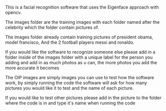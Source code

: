 This is a facial recognition software that uses the Eigenface approach with opencv.

The images folder are the training images with each folder named after the celebrity which the folder contain pictures of.

The images folder already contain training pictures of president obama, model francisco, And the 2 football players messi and ronaldo.

If you would like the software to recognize someone else please add in a folder inside of the images folder with a unique label for the person you adding and add in as much photos as u can, the more photos you add the more accurate it becomes

The OIP images are simply images you can use to test how the software work, by simply running the code the software will ask for how many pictures you would like it to test and the name of each picture.

If you would like to test other pictures please add in the picture to the folder where the code is in and type it's name when running the code
